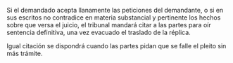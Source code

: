 Si el demandado acepta llanamente las peticiones del demandante, o si en sus escritos no contradice en materia substancial y pertinente los hechos sobre que versa el juicio, el tribunal mandará citar a las partes para oír sentencia definitiva, una vez evacuado el traslado de la réplica.

Igual citación se dispondrá cuando las partes pidan que se falle el pleito sin más trámite.